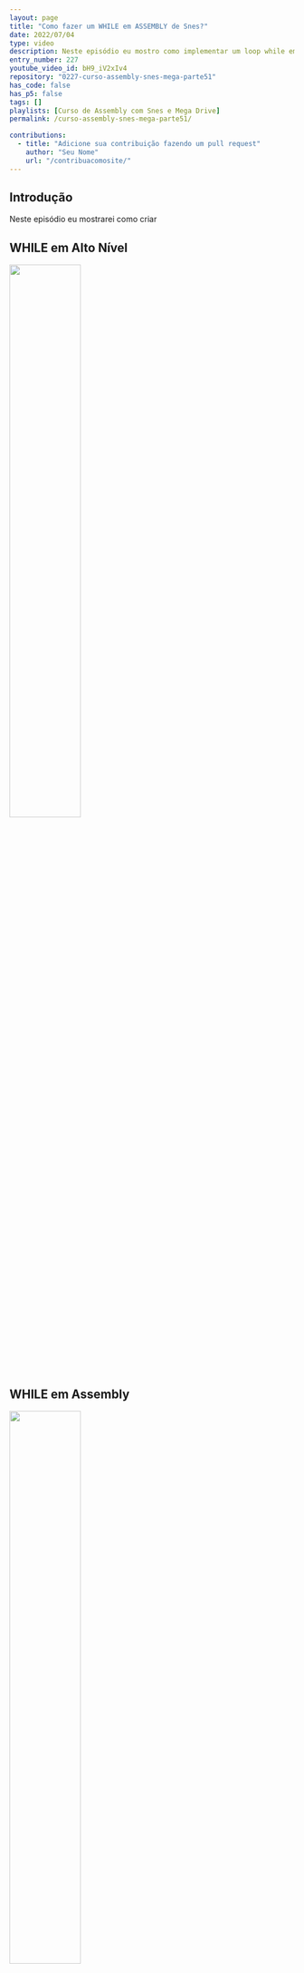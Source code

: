 ```yaml
---
layout: page
title: "Como fazer um WHILE em ASSEMBLY de Snes?"
date: 2022/07/04
type: video
description: Neste episódio eu mostro como implementar um loop while em assembly. Faço o código usando assembly de Snes e mostro algumas variações possíveis desse loop e comparo com o loop for.
entry_number: 227
youtube_video_id: bH9_iV2xIv4
repository: "0227-curso-assembly-snes-mega-parte51"
has_code: false
has_p5: false
tags: []
playlists: [Curso de Assembly com Snes e Mega Drive]
permalink: /curso-assembly-snes-mega-parte51/

contributions:
  - title: "Adicione sua contribuição fazendo um pull request"
    author: "Seu Nome"
    url: "/contribuacomosite/"
---
```


## Introdução

Neste episódio eu mostrarei como criar 

## WHILE em Alto Nível

<img src="/pages_data/{{page.repository}}/img1.jpg" style="opacity:0.8; width:50%;"/>

## WHILE em Assembly

<img src="/pages_data/{{page.repository}}/img2.jpg" style="opacity:0.8; width:50%;"/>

## DO-WHILE em Alto Nível

<img src="/pages_data/{{page.repository}}/img3.jpg" style="opacity:0.8; width:50%;"/>


## DO-WHILE em Assembly

<img src="/pages_data/{{page.repository}}/img4.jpg" style="opacity:0.8; width:50%;"/>

